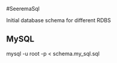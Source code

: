 #SeeremaSql

Initial database schema for different RDBS

## MySQL

mysql -u root -p < schema.my_sql.sql
